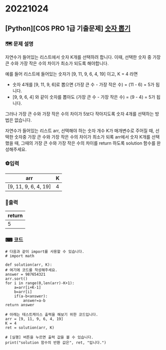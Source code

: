 # 20221024
## [Python][COS PRO 1급 기출문제]  [숫자 뽑기](https://school.programmers.co.kr/learn/courses/11133/lessons/71166)

### 🗺 문제 설명
자연수가 들어있는 리스트에서 숫자 K개를 선택하려 합니다. 이때, 선택한 숫자 중 가장 큰 수와 가장 작은 수의 차이가 최소가 되도록 해야합니다.

예를 들어 리스트에 들어있는 숫자가 [9, 11, 9, 6, 4, 19] 이고, K = 4 라면

-   숫자 4개를 [9, 11, 9, 6]로 뽑으면 (가장 큰 수 - 가장 작은 수) = (11 - 6) = 5가 됩니다.
-   [9, 9, 6, 4] 와 같이 숫자를 뽑아도 (가장 큰 수 - 가장 작은 수) = (9 - 4) = 5가 됩니다.

그러나 가장 큰 수와 가장 작은 수의 차이가 5보다 작아지도록 숫자 4개를 선택하는 방법은 없습니다.

자연수가 들어있는 리스트 arr, 선택해야 하는 숫자 개수 K가 매개변수로 주어질 때, 선택한 숫자중 가장 큰 수와 가장 작은 수의 차이가 최소가 되록 arr에서 숫자 K개를 선택했을 때, 그때의 가장 큰 수와 가장 작은 수의 차이를 return 하도록 solution 함수를 완성해주세요.

### ⚽입력
|arr|K|
|--|--|
|[9, 11, 9, 6, 4, 19]|4|


### 🥇출력
|return|
|--|
|5|

### ⌨ 코드
	# 다음과 같이 import를 사용할 수 있습니다.
	# import math

	def solution(arr, K):
    # 여기에 코드를 작성해주세요.
    answer = 987654321
    arr.sort()
    for i in range(0,len(arr)-K+1):
        a=arr[i+K-1]
        b=arr[i]
        if(a-b<answer):
            answer=a-b
    return answer

	# 아래는 테스트케이스 출력을 해보기 위한 코드입니다.
	arr = [9, 11, 9, 6, 4, 19]
	K = 4
	ret = solution(arr, K)

	# [실행] 버튼을 누르면 출력 값을 볼 수 있습니다.
	print("solution 함수의 반환 값은", ret, "입니다.")
